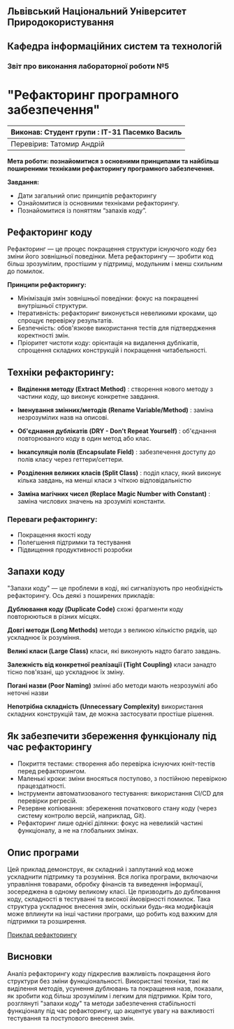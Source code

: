 ## Львівський Національний Університет Природокористування
## Кафедра інформаційних систем та технологій



### Звіт про виконання лабораторної роботи №5
# "Рефакторинг програмного забезпечення"

| Виконав: Студент групи : ІТ-31 Пасемко Василь |
|-----------------------------------------------|
| Перевірив: Татомир Андрій                     |


**Мета роботи: познайомитися з основними принципами та найбільш поширеними техніками рефакторингу програмного забезпечення.**

**Завдання:**
- Дати загальний опис принципів рефакторингу
- Ознайомитися із основними техніками рефакторингу. 
- Познайомитися із поняттям “запахів коду”. 

## Рефакторинг коду

Рефакторинг — це процес покращення структури існуючого коду без зміни його зовнішньої поведінки. Мета рефакторингу — зробити код більш зрозумілим, простішим у підтримці, модульним і менш схильним до помилок.

**Принципи рефакторингу:**
- Мінімізація змін зовнішньої поведінки: фокус на покращенні внутрішньої структури.
- Ітеративність: рефакторинг виконується невеликими кроками, що спрощує перевірку результатів.
- Безпечність: обов'язкове використання тестів для підтвердження коректності змін.
- Пріоритет чистоти коду: орієнтація на видалення дублікатів, спрощення складних конструкцій і покращення читабельності.

## Техніки рефакторингу: 
- **Виділення методу (Extract Method)** : створення нового методу з частини коду, що виконує конкретне завдання.

- **Іменування змінних/методів (Rename Variable/Method)** : заміна незрозумілих назв на описові.

- **Об'єднання дублікатів (DRY - Don't Repeat Yourself)** : об'єднання повторюваного коду в один метод або клас.
- **Інкапсуляція полів (Encapsulate Field)** : забезпечення доступу до полів класу через геттери/сеттери.
- **Розділення великих класів (Split Class)** : поділ класу, який виконує кілька завдань, на менші класи з чіткою відповідальністю
- **Заміна магічних чисел (Replace Magic Number with Constant)** : заміна числових значень на зрозумілі константи.



### Переваги рефакторингу:

- Покращення якості коду
- Полегшення підтримки та тестування
- Підвищення продуктивності розробки

## Запахи коду

"Запахи коду" — це проблеми в коді, які сигналізують про необхідність рефакторингу. Ось деякі з поширених прикладів:


**Дублювання коду (Duplicate Code)** схожі фрагменти коду повторюються в різних місцях.

 **Довгі методи (Long Methods)** методи з великою кількістю рядків, що ускладнює їх розуміння.

**Великі класи (Large Class)** класи, які виконують надто багато завдань.


**Залежність від конкретної реалізації (Tight Coupling)** класи занадто тісно пов'язані, що ускладнює їх зміну.

**Погані назви (Poor Naming)** змінні або методи мають незрозумілі або неточні назви

**Непотрібна складність (Unnecessary Complexity)** використання складних конструкцій там, де можна застосувати простіше рішення.


## Як забезпечити збереження функціоналу під час рефакторингу
- Покриття тестами: створення або перевірка існуючих юніт-тестів перед рефакторингом.
- Маленькі кроки: зміни вносяться поступово, з постійною перевіркою працездатності.
- Інструменти автоматизованого тестування: використання CI/CD для перевірки регресій.
- Резервне копіювання: збереження початкового стану коду (через систему контролю версій, наприклад, Git).
- Рефакторинг лише однієї ділянки: фокус на невеликій частині функціоналу, а не на глобальних змінах.
## Опис програми

Цей приклад демонструє, як складний і заплутаний код може ускладнити підтримку та розуміння. Вся логіка програми, включаючи управління товарами, обробку фінансів та виведення інформації, зосереджена в одному великому класі. Це призводить до дублювання коду, складності в тестуванні та високої ймовірності помилок. Така структура ускладнює внесення змін, оскільки будь-яка модифікація може вплинути на інші частини програми, що робить код важким для підтримки та розширення.

[Приклад рефакторингу](main.py)

## Висновки

Аналіз рефакторингу коду підкреслив важливість покращення його структури без зміни функціональності. Використані техніки, такі як виділення методів, усунення дублювань та покращення назв, показали, як зробити код більш зрозумілим і легким для підтримки. Крім того, розглянуті "запахи коду" та методи забезпечення стабільності функціоналу під час рефакторингу, що акцентує увагу на важливості тестування та поступового внесення змін.
